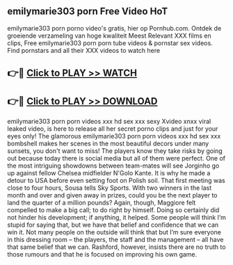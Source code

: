 ## emilymarie303 porn Free Video HoT 

emilymarie303 porn porno video's gratis, hier op Pornhub.com. Ontdek de groeiende verzameling van hoge kwaliteit Meest Relevant XXX films en clips,
Free emilymarie303 porn porn tube videos & pornstar sex videos. Find pornstars and all their XXX videos to watch here


## 👉🔴 [Click to PLAY >> WATCH](http://us.freeplayer.one?title=emilymarie303_porn&ref=16D)

## 👉🔴 [Click to PLAY >> DOWNLOAD](http://us.freeplayer.one?title=emilymarie303_porn&ref=16D)


emilymarie303 porn porn videos xxx hd sex xxx sexy Xvideo xnxx viral leaked video, is here to release all her secret porno clips and just for your eyes only! The glamorous emilymarie303 porn porn videos xxx hd sex xxx bombshell makes her scenes in the most beautiful decors under many sunsets, you don't want to miss! The players know they take risks by going out because today there is social media but all of them were perfect. One of the most intriguing showdowns between team-mates will see Jorginho go up against fellow Chelsea midfielder N'Golo Kante. It is why he made a detour to USA before even setting foot on Polish soil. That first meeting was close to four hours, Sousa tells Sky Sports. With two winners in the last month and over and given away in prizes, could you be the next player to land the quarter of a million pounds? Again, though, Maggiore felt compelled to make a big call; to do right by himself. Doing so certainly did not hinder his development; if anything, it helped. Some people will think I’m stupid for saying that, but we have that belief and confidence that we can win it. Not many people on the outside will think that but I’m sure everyone in this dressing room – the players, the staff and the management – all have that same belief that we can. Rashford, however, insists there are no truth to those rumours and that he is focused on improving his own game.